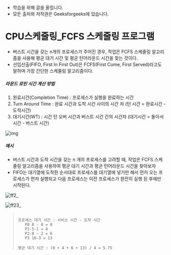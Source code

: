 - 학습을 위해 글을 올립니다.
- 모든 출처와 저작권은 Geeksforgeeks에 있습니다.

[^출처]: https://www.geeksforgeeks.org/



# CPU스케줄링_FCFS 스케줄링 프로그램

- 버스트 시간을 갖는 n개의 프로세스가 주어진 경우, 작업은 FCFS 스케줄링 알고리즘을 사용해 평균 대기 시간 및 평균 턴어라운드 시간을 찾는 것이다.
- 선입선출(FIFO, First In First Out)은 FCFS(First Come, First Served)라고도 말하며 가장 간단한 스케줄링 알고리즘이다.

##### 라운드 로빈 시간 계산 방법

1. 완료시간(Completion Time) : 프로세스가 실행을 완료하는 시간
2. Turn Around Time : 완료 시간과 도착 시간 사이의 시간 차 (턴 시간 = 완료시간 - 도착시간)
3. 대기시간(WT) : 시간 턴 오버 시간과 버스트 시간 간의 시간차 (대기시간 = 돌아서 시간 - 버스트 시간)

![img](https://cdncontribute.geeksforgeeks.org/wp-content/uploads/FCFS.png)



##### 예시

- 버스트 시간과 도착 시간을 갖는  n 개의 프로세스를 고려할 때, 작업은 FCFS 스케줄링 알고리즘을 사용하여 평균 대기 시간과 평균 턴어라운드 시간을 찾아보자
- FIFO는 대기열에 도착한 순서대로 프로세스를 대기열에 넣기만 해서 먼저 오는 프로세스가 먼저 실행되고 다음 프로세스는 이전 프로세스가 완전히 실행 된 후에만 시작된다.

![ff2_](https://cdncontribute.geeksforgeeks.org/wp-content/uploads/os1.png)

![ff23_](https://cdncontribute.geeksforgeeks.org/wp-content/uploads/ghant-chart.png)

> ```
> 
> 프로세스 대기 시간 : 서비스 시간 - 도착 시간
>    P0 0 - 0 = 0
>    P1-5-1 = 4
>    P2-8 - 2 = 6
>    P3 16-3 = 13
> 
> 평균 대기 시간 : (0 + 4 + 6 + 13) / 4 = 5.75
> ```
>
> 

